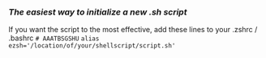 ### *The easiest way to initialize a new .sh script*

If you want the script to the most effective, add these lines to your .zshrc / .bashrc
```# AAATBSGSHU```
```alias ezsh='/location/of/your/shellscript/script.sh'```

